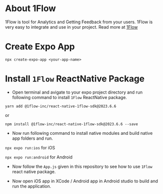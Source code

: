 # About 1Flow

1Flow is tool for Analytics and Getting Feedback from your users. 1Flow is very easy to integrate and use in your project. Read more at [1Flow](https://1flow.app)

# Create Expo App

`npx create-expo-app <your-app-name>`

# Install `1Flow` ReactNative Package

- Open terminal and avigate to your expo project directory and run following command to install `1Flow` ReactNative package.

`yarn add @1flow-inc/react-native-1flow-sdk@2023.6.6`

or

`npm install @1flow-inc/react-native-1flow-sdk@2023.6.6 --save`

- Now run following command to install native modules and build native app folders and run.

`npx expo run:ios` for iOS

`npx expo run:android` for Android

- Now follow the `App.js` given in this repository to see how to use `1Flow` react native package.

- Now open iOS app in XCode / Android app in Android studio to build and run the application.




